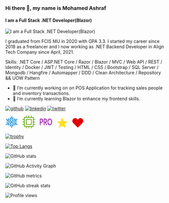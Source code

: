 ### Hi there 👋, my name is Mohamed Ashraf
#### I am a Full Stack .NET Developer(Blazor)
![I am a Full Stack .NET Developer(Blazor)](https://www.inwizards.com/blog/wp-content/uploads/2017/08/dot_net_banner-570x255.jpg)

I graduated from FCIS MU in 2020 with GPA 3.3.
I started my career since 2018 as a freelancer and I now working as .NET Backend Developer in Align Tech Company since April, 2021.

Skills: .NET Core / ASP.NET Core / Razor / Blazor / MVC / Web API / REST / Identity / Docker / JWT / Testing / HTML / CSS / Bootstrap / SQL Server / Mongodb / Hangfire / Automapper / DDD / Clean Architecture / Repository && UOW Pattern

- 🔭 I’m currently working on on POS Application for tracking sales people and inventory transactions. 
- 🌱 I’m currently learning Blazor to enhance my frontend skills. 


[<img src='https://cdn.jsdelivr.net/npm/simple-icons@3.0.1/icons/github.svg' alt='github' height='40'>](https://github.com/MohamedAshraf004)  [<img src='https://cdn.jsdelivr.net/npm/simple-icons@3.0.1/icons/linkedin.svg' alt='linkedin' height='40'>](https://www.linkedin.com/in/https://www.linkedin.com/in/mohamedashraf1811//)  [<img src='https://cdn.jsdelivr.net/npm/simple-icons@3.0.1/icons/twitter.svg' alt='twitter' height='40'>](https://twitter.com/https://twitter.com/MohAshraf1811)  

<a href='https://archiveprogram.github.com/'><img src='https://raw.githubusercontent.com/acervenky/animated-github-badges/master/assets/acbadge.gif' width='40' height='40'></a> <a href='https://docs.github.com/en/developers'><img src='https://raw.githubusercontent.com/acervenky/animated-github-badges/master/assets/devbadge.gif' width='40' height='40'></a> <a href='https://github.com/pricing'><img src='https://raw.githubusercontent.com/acervenky/animated-github-badges/master/assets/pro.gif' width='40' height='40'></a> <a href='https://stars.github.com/'><img src='https://raw.githubusercontent.com/acervenky/animated-github-badges/master/assets/starbadge.gif' width='35' height='35'></a> <a href='https://docs.github.com/en/github/supporting-the-open-source-community-with-github-sponsors'><img src='https://raw.githubusercontent.com/acervenky/animated-github-badges/master/assets/sponsorbadge.gif' width='35' height='35'></a> 

[![trophy](https://github-profile-trophy.vercel.app/?username=MohamedAshraf004)](https://github.com/ryo-ma/github-profile-trophy)

[![Top Langs](https://github-readme-stats.vercel.app/api/top-langs/?username=MohamedAshraf004)](https://github.com/anuraghazra/github-readme-stats)

![GitHub stats](https://github-readme-stats.vercel.app/api?username=MohamedAshraf004&show_icons=true&count_private=true)  

![GitHub Activity Graph](https://activity-graph.herokuapp.com/graph?username=MohamedAshraf004)  

![GitHub metrics](https://metrics.lecoq.io/MohamedAshraf004)  

![GitHub streak stats](https://github-readme-streak-stats.herokuapp.com/?user=MohamedAshraf004)  

![Profile views](https://gpvc.arturio.dev/MohamedAshraf004)  

<!--
### Hi there 👋
**MohamedAshraf004/MohamedAshraf004** is a ✨ _special_ ✨ repository because its `README.md` (this file) appears on your GitHub profile.

Here are some ideas to get you started:

- 🔭 I’m currently working on ...
- 🌱 I’m currently learning ...
- 👯 I’m looking to collaborate on ...
- 🤔 I’m looking for help with ...
- 💬 Ask me about ...
- 📫 How to reach me: ...
- 😄 Pronouns: ...
- ⚡ Fun fact: ...
-->
